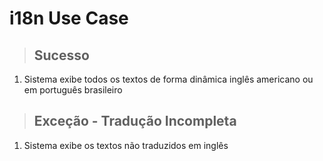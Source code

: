 # i18n Use Case

> ## Sucesso
1. Sistema exibe todos os textos de forma dinâmica inglês americano ou em português brasileiro

> ## Exceção - Tradução Incompleta
1. Sistema exibe os textos não traduzidos em inglês